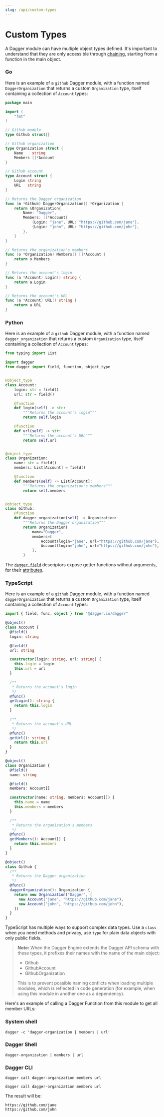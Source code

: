 ```yaml
---
slug: /api/custom-types
---
```


# Custom Types

A Dagger module can have multiple object types defined. It's important to understand that they are only accessible through [chaining](./index.md#chaining), starting from a function in the main object.

### Go

Here is an example of a `github` Dagger module, with a function named `DaggerOrganization`
that returns a custom `Organization` type, itself containing a collection of
`Account` types:

```go
package main

import (
	"fmt"
)

// Github module
type Github struct{}

// Github organization
type Organization struct {
	Name    string
	Members []*Account
}

// Github account
type Account struct {
	Login string
	URL   string
}

// Returns the Dagger organization
func (m *Github) DaggerOrganization() *Organization {
	return &Organization{
		Name: "Dagger",
		Members: []*Account{
			{Login: "jane", URL: "https://github.com/jane"},
			{Login: "john", URL: "https://github.com/john"},
		},
	}
}

// Returns the organization's members
func (o *Organization) Members() []*Account {
	return o.Members
}

// Returns the account's login
func (a *Account) Login() string {
	return a.Login
}

// Returns the account's URL
func (a *Account) URL() string {
	return a.URL
}

```

### Python

Here is an example of a `github` Dagger module, with a function named `dagger_organization`
that returns a custom `Organization` type, itself containing a collection of
`Account` types:

```python
from typing import List

import dagger
from dagger import field, function, object_type


@object_type
class Account:
    login: str = field()
    url: str = field()

    @function
    def login(self) -> str:
        """Returns the account's login"""
        return self.login

    @function
    def url(self) -> str:
        """Returns the account's URL"""
        return self.url


@object_type
class Organization:
    name: str = field()
    members: List[Account] = field()

    @function
    def members(self) -> List[Account]:
        """Returns the organization's members"""
        return self.members


@object_type
class Github:
    @function
    def dagger_organization(self) -> Organization:
        """Returns the Dagger organization"""
        return Organization(
            name="Dagger",
            members=[
                Account(login="jane", url="https://github.com/jane"),
                Account(login="john", url="https://github.com/john"),
            ],
        )

```

The [`dagger.field`](https://dagger-io.readthedocs.io/en/latest/module.html#dagger.field) descriptors expose getter functions without arguments, for their [attributes](./state.md).

### TypeScript

Here is an example of a `github` Dagger module, with a function named `daggerOrganization`
that returns a custom `Organization` type, itself containing a collection of
`Account` types:

```typescript
import { field, func, object } from "@dagger.io/dagger"

@object()
class Account {
  @field()
  login: string

  @field()
  url: string

  constructor(login: string, url: string) {
    this.login = login
    this.url = url
  }

  /**
   * Returns the account's login
   */
  @func()
  getLogin(): string {
    return this.login
  }

  /**
   * Returns the account's URL
   */
  @func()
  getUrl(): string {
    return this.url
  }
}

@object()
class Organization {
  @field()
  name: string

  @field()
  members: Account[]

  constructor(name: string, members: Account[]) {
    this.name = name
    this.members = members
  }

  /**
   * Returns the organization's members
   */
  @func()
  getMembers(): Account[] {
    return this.members
  }
}

@object()
class Github {
  /**
   * Returns the Dagger organization
   */
  @func()
  daggerOrganization(): Organization {
    return new Organization("Dagger", [
      new Account("jane", "https://github.com/jane"),
      new Account("john", "https://github.com/john"),
    ])
  }
}

```

TypeScript has multiple ways to support complex data types. Use a `class` when you need methods and privacy, use `type` for plain data objects with only public fields.

> **Note:**
> When the Dagger Engine extends the Dagger API schema with these types, it prefixes
> their names with the name of the main object:
> - Github
> - GithubAccount
> - GithubOrganization
>
> This is to prevent possible naming conflicts when loading multiple modules,
> which is reflected in code generation (for example, when using this module in
> another one as a dependency).

Here's an example of calling a Dagger Function from this module to get all member URLs:

### System shell
```shell
dagger -c 'dagger-organization | members | url'
```

### Dagger Shell
```shell title="First type 'dagger' for interactive mode."
dagger-organization | members | url
```

### Dagger CLI
```shell
dagger call dagger-organization members url
```


```shell
dagger call dagger-organization members url
```

The result will be:

```
https://github.com/jane
https://github.com/john